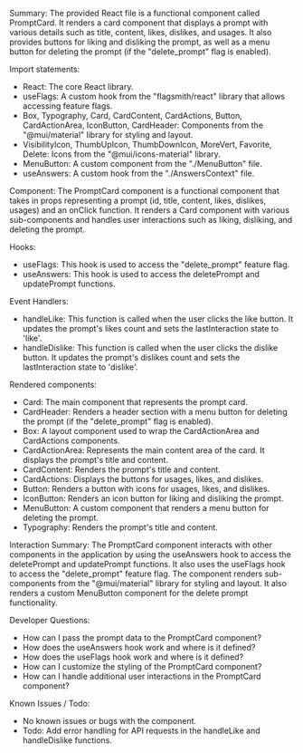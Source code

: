 Summary:
The provided React file is a functional component called PromptCard. It renders a card component that displays a prompt with various details such as title, content, likes, dislikes, and usages. It also provides buttons for liking and disliking the prompt, as well as a menu button for deleting the prompt (if the "delete_prompt" flag is enabled).

Import statements:
- React: The core React library.
- useFlags: A custom hook from the "flagsmith/react" library that allows accessing feature flags.
- Box, Typography, Card, CardContent, CardActions, Button, CardActionArea, IconButton, CardHeader: Components from the "@mui/material" library for styling and layout.
- VisibilityIcon, ThumbUpIcon, ThumbDownIcon, MoreVert, Favorite, Delete: Icons from the "@mui/icons-material" library.
- MenuButton: A custom component from the "./MenuButton" file.
- useAnswers: A custom hook from the "./AnswersContext" file.

Component:
The PromptCard component is a functional component that takes in props representing a prompt (id, title, content, likes, dislikes, usages) and an onClick function. It renders a Card component with various sub-components and handles user interactions such as liking, disliking, and deleting the prompt.

Hooks:
- useFlags: This hook is used to access the "delete_prompt" feature flag.
- useAnswers: This hook is used to access the deletePrompt and updatePrompt functions.

Event Handlers:
- handleLike: This function is called when the user clicks the like button. It updates the prompt's likes count and sets the lastInteraction state to 'like'.
- handleDislike: This function is called when the user clicks the dislike button. It updates the prompt's dislikes count and sets the lastInteraction state to 'dislike'.

Rendered components:
- Card: The main component that represents the prompt card.
- CardHeader: Renders a header section with a menu button for deleting the prompt (if the "delete_prompt" flag is enabled).
- Box: A layout component used to wrap the CardActionArea and CardActions components.
- CardActionArea: Represents the main content area of the card. It displays the prompt's title and content.
- CardContent: Renders the prompt's title and content.
- CardActions: Displays the buttons for usages, likes, and dislikes.
- Button: Renders a button with icons for usages, likes, and dislikes.
- IconButton: Renders an icon button for liking and disliking the prompt.
- MenuButton: A custom component that renders a menu button for deleting the prompt.
- Typography: Renders the prompt's title and content.

Interaction Summary:
The PromptCard component interacts with other components in the application by using the useAnswers hook to access the deletePrompt and updatePrompt functions. It also uses the useFlags hook to access the "delete_prompt" feature flag. The component renders sub-components from the "@mui/material" library for styling and layout. It also renders a custom MenuButton component for the delete prompt functionality.

Developer Questions:
- How can I pass the prompt data to the PromptCard component?
- How does the useAnswers hook work and where is it defined?
- How does the useFlags hook work and where is it defined?
- How can I customize the styling of the PromptCard component?
- How can I handle additional user interactions in the PromptCard component?

Known Issues / Todo:
- No known issues or bugs with the component.
- Todo: Add error handling for API requests in the handleLike and handleDislike functions.